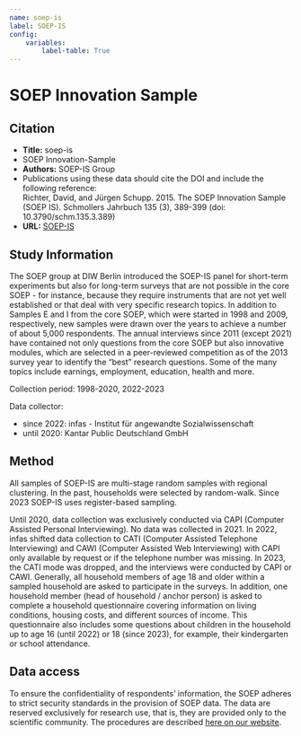 ```yaml
---
name: soep-is
label: SOEP-IS
config:
    variables:
        label-table: True
---
```


# SOEP Innovation Sample

## Citation

* **Title:** soep-is
* SOEP Innovation-Sample
* **Authors:** SOEP-IS Group
* Publications using these data should cite the DOI and include the following reference:    
Richter, David, and Jürgen Schupp. 2015. The SOEP Innovation Sample (SOEP IS). Schmollers Jahrbuch 135 (3), 389-399 (doi: 10.3790/schm.135.3.389)
* **URL:** [SOEP-IS](https://www.diw.de/sixcms/detail.php?id=diw_01.c.583496.en)

## Study Information

The SOEP group at DIW Berlin introduced the SOEP-IS panel for short-term experiments but also for long-term surveys that are not possible in the 
core SOEP - for instance, because they require instruments that are not yet well established or that deal with very specific research topics. In 
addition to Samples E and I from the core SOEP, which were started in 1998 and 2009, respectively, new samples were drawn over the years 
to achieve a number of about 5,000 respondents. The annual interviews since 2011 (except 2021) have contained not only questions from the core SOEP but also innovative 
modules, which are selected in a peer-reviewed competition as of the 2013 survey year to identify the “best” research questions. Some of the many topics 
include earnings, employment, education, health and more.

Collection period: 1998-2020, 2022-2023

Data collector:

- since 2022: infas - Institut für angewandte Sozialwissenschaft
- until 2020: Kantar Public Deutschland GmbH


## Method

All samples of SOEP-IS are multi-stage random samples with regional clustering. In the past, households were selected by random-walk. Since 2023 SOEP-IS uses register-based sampling.

Until 2020, data collection was exclusively conducted via CAPI (Computer Assisted Personal Interviewing). No data was collected in 2021. In 2022, infas shifted data collection to 
CATI (Computer Assisted Telephone Interviewing) and CAWI (Computer Assisted Web Interviewing) with CAPI only available by request or if the telephone number was missing. In 2023, 
the CATI mode was dropped, and the interviews were conducted by CAPI or CAWI. Generally, all household members of age 18 and older within a sampled household are asked to participate 
in the surveys. In addition, one household member (head of household / anchor person) is asked to complete a household questionnaire covering information on living conditions, housing 
costs, and different sources of income. This questionnaire also includes some questions about children in the household up to age 16 (until 2022) or 18 (since 2023), for example, their 
kindergarten or school attendance.

## Data access

To ensure the confidentiality of respondents’ information, the SOEP adheres to strict security standards in the provision of SOEP data. 
The data are reserved exclusively for research use, that is, they are provided only to the scientific community. The procedures are described [here on our website](https://www.diw.de/en/diw_01.c.601584.en/data_access.html).
